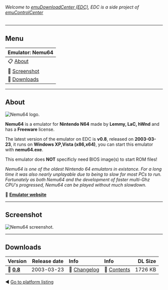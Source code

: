 ###### Welcome to [emuDownloadCenter (EDC)](https://github.com/PhoenixInteractiveNL/emuDownloadCenter/wiki/), EDC is a side project of [emuControlCenter](https://github.com/PhoenixInteractiveNL/emuControlCenter/wiki/)
***
## Menu
| **Emulator: Nemu64** |
|:---------|
| :clipboard: [About](#about) |
| :sunrise: [Screenshot](#screenshot) |
| :floppy_disk: [Downloads](#downloads) |
***
## About
![](https://github.com/PhoenixInteractiveNL/emuDownloadCenter/wiki/images_emulator/nemu64_logo_200.jpg "Nemu64 logo.")

**Nemu64** is a emulator for **Nintendo N64** made by **Lemmy, LaC, hWnd** and has a **Freeware** license.

The latest version of the emulator on EDC is **v0.8**, released on **2003-03-23**, it runs on **Windows XP,Vista (x86,x64)**, you can start this emulator with **nemu64.exe**.

This emulator does **NOT** specificly need BIOS image(s) to start ROM files!

_Nemu64 is one of the oldest Nintendo 64 emulators in existance. For a long time it was also nearly unplayable due to being to slow for most PCs to run. Fortunately as both Nemu64 and the development of faster multi-Ghz CPU's progressed, Nemu64 can be played without much slowdown._

:link: [**Emulator website**](http://nemu.emuunlim.org/)
***
## Screenshot
![](https://raw.githubusercontent.com/PhoenixInteractiveNL/emuDownloadCenter/master/hooks/nemu64/screen.jpg "Nemu64 screenshot.")
***
## Downloads
| Version  | Release date  | Info       | Info       | DL Size    |
|:---------|:-------------:|:-----------|:-----------|-----------:|
| :floppy_disk: [**0.8**](https://github.com/PhoenixInteractiveNL/edc-repo0004/raw/master/nemu64/0.8.7z) | 2003-03-23 | :page_facing_up: [Changelog](https://github.com/PhoenixInteractiveNL/edc-repo0004/blob/master/nemu64/0.8_changelog.txt) | :mag_right: [Contents](https://github.com/PhoenixInteractiveNL/edc-repo0004/blob/master/nemu64/0.8_contents.txt) | 1726 KB |

:arrow_backward: [Go to platform listing](https://github.com/PhoenixInteractiveNL/emuDownloadCenter/wiki/EDC-Platform-List)
